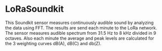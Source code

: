 # LoRaSoundkit

This Soundkit sensor measures continuously audible sound by analyzing the data using FFT. The results are send each minute to the LoRa network. The sensor measures  audible spectrum from 31.5 Hz to 8 kHz divided in 9 octaves. Also each minute the average and peak levels are calculated for the 3 weighting curves dB(A), dB(C) and db(Z).
